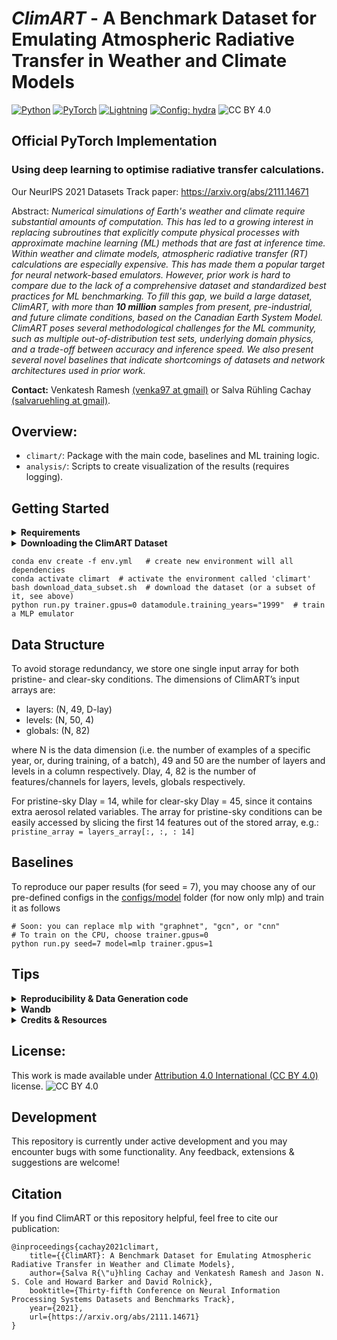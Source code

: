 # ***ClimART*** - A Benchmark Dataset for Emulating Atmospheric Radiative Transfer in Weather and Climate Models
<a href="https://pytorch.org/get-started/locally/"><img alt="Python" src="https://img.shields.io/badge/-Python 3.7--3.9-blue?style=for-the-badge&logo=python&logoColor=white"></a>
<a href="https://pytorch.org/get-started/locally/"><img alt="PyTorch" src="https://img.shields.io/badge/-PyTorch 1.8.1+-ee4c2c?style=for-the-badge&logo=pytorch&logoColor=white"></a>
<a href="https://pytorchlightning.ai/"><img alt="Lightning" src="https://img.shields.io/badge/-Lightning-792ee5?style=for-the-badge&logo=pytorchlightning&logoColor=white"></a>
<a href="https://hydra.cc/"><img alt="Config: hydra" src="https://img.shields.io/badge/config-hydra-89b8cd?style=for-the-badge&labelColor=gray"></a>
![CC BY 4.0][cc-by-image]

[cc-by-image]: https://i.creativecommons.org/l/by/4.0/88x31.png
[cc-by-shield]: https://img.shields.io/badge/License-CC%20BY%204.0-lightgrey.svg

## Official PyTorch Implementation

### Using deep learning to optimise radiative transfer calculations.

Our NeurIPS 2021 Datasets Track paper: https://arxiv.org/abs/2111.14671

Abstract:   *Numerical simulations of Earth's weather and climate require substantial amounts of computation. This has led to a growing interest in replacing subroutines that explicitly compute physical processes with approximate machine learning (ML) methods that are fast at inference time. Within weather and climate models, atmospheric radiative transfer (RT) calculations are especially expensive.  This has made them a popular target for neural network-based emulators. However, prior work is hard to compare due to the lack of a comprehensive dataset and standardized best practices for ML benchmarking. To fill this gap, we build a large dataset, ClimART, with more than **10 million** samples from present, pre-industrial, and future climate conditions, based on the Canadian Earth System Model.
ClimART poses several methodological challenges for the ML community, such as multiple out-of-distribution test sets, underlying domain physics, and a trade-off between accuracy and inference speed. We also present several novel baselines that indicate shortcomings of datasets and network architectures used in prior work.*

**Contact:** Venkatesh Ramesh [(venka97 at gmail)](mailto:venka97@gmail.com) or Salva Rühling Cachay [(salvaruehling at gmail)](mailto:salvaruehling@gmail.com). <br>

## Overview:

* ``climart/``: Package with the main code, baselines and ML training logic.
* ``analysis/``: Scripts to create visualization of the results (requires logging).

## Getting Started
<details><p>
    <summary><b> Requirements</b></summary>
    <p style="padding: 10px; border: 2px solid red;">
    <ul>
    <li>Linux and Windows are supported, but we recommend Linux for performance and compatibility reasons.</li>
    <li>NVIDIA GPUs with at least 8 GB of memory and system with 12 GB RAM (More RAM is required if training with --load_train_into_mem option which allows for faster training). We have done all testing and development using NVIDIA V100 GPUs.</li> 
    <li>64-bit Python >=3.7 and PyTorch >=1.8.1. See https://pytorch.org/ for PyTorch install instructions.</li> 
    <li>Python libraries mentioned in ``env.yml`` file, see Getting Started (Need to have miniconda/conda installed).</li> 
    </ul></p>
</details>

<details><p>
    <summary><b> Downloading the ClimART Dataset </b></summary>
    <p style="padding: 10px; border: 2px solid #ff0000;">
    By default, only a subset of CLimART is downloaded.
    To download the train/val/test years you want, please change the loop in ``data_download.sh.`` appropriately.
    To download the whole ClimART dataset, you can simply run 
    
    bash scripts/download_climart.sh 
   </p>
</details>


    conda env create -f env.yml   # create new environment will all dependencies
    conda activate climart  # activate the environment called 'climart'
    bash download_data_subset.sh  # download the dataset (or a subset of it, see above)
    python run.py trainer.gpus=0 datamodule.training_years="1999"  # train a MLP emulator


## Data Structure

To avoid storage redundancy, we store one single input array for both pristine- and clear-sky conditions. The dimensions of ClimART’s input arrays are:
<ul>
<li>layers: (N, 49, D-lay) </li>
<li>levels: (N, 50, 4) </li>
<li>globals: (N, 82) </li>
</ul>

where N is the data dimension (i.e. the number of examples of a specific year, or, during training, of a batch),
 49 and 50 are the number of layers and levels in a column respectively. Dlay, 4, 82 is the number of features/channels for layers, levels, globals respectively. 

For pristine-sky Dlay = 14, while for clear-sky Dlay = 45, since it contains extra aerosol related variables. The array for pristine-sky conditions can be easily accessed by slicing the first 14 features out of the stored array, e.g.:
```      pristine_array = layers_array[:, :, : 14] ```


## Baselines

To reproduce our paper results (for seed = 7), you may choose any of our pre-defined configs in the
 [configs/model](configs/model) folder (for now only mlp) and train it as follows
 
 ```
# Soon: you can replace mlp with "graphnet", "gcn", or "cnn"
# To train on the CPU, choose trainer.gpus=0
python run.py seed=7 model=mlp trainer.gpus=1  
```
 
## Tips

<details><p>
    <summary><b> Reproducibility & Data Generation code </b></summary>
    <p style="padding: 10px; border: 2px solid #ff0000;">
    To best reproduce our baselines and experiments and/or look into how the ClimART dataset was created/designed,
    have a look at our `research_code` branch. It operates on pure PyTorch and has a less clean interface/code 
    than our main branch -- if you have any questions, let us know!
</p></details>


<details><p>
    <summary><b> Wandb </b></summary>
    <p style="padding: 10px; border: 2px solid #ff0000;">
    If you use Wandb, make sure to select the "Group first prefix" option in the panel settings of the web app.
    This will make it easier to browse through the logged metrics.
</p></details>

<details><p>
    <summary><b> Credits & Resources </b></summary>
    <p style="padding: 10px; border: 2px solid #ff0000;">
    The following template was extremely useful for getting started with the PL+Hydra implementation:
    [ashleve/lightning-hydra-template](https://github.com/ashleve/lightning-hydra-template)
</p></details>



## License: 
This work is made available under [Attribution 4.0 International (CC BY 4.0)](https://creativecommons.org/licenses/by/4.0/legalcode) license. ![CC BY 4.0][cc-by-shield]

## Development

This repository is currently under active development and you may encounter bugs with some functionality. 
Any feedback, extensions & suggestions are welcome!


## Citation
If you find ClimART or this repository helpful, feel free to cite our publication:

    @inproceedings{cachay2021climart,
        title={{ClimART}: A Benchmark Dataset for Emulating Atmospheric Radiative Transfer in Weather and Climate Models},
        author={Salva R{\"u}hling Cachay and Venkatesh Ramesh and Jason N. S. Cole and Howard Barker and David Rolnick},
        booktitle={Thirty-fifth Conference on Neural Information Processing Systems Datasets and Benchmarks Track},
        year={2021},
        url={https://arxiv.org/abs/2111.14671}
    }